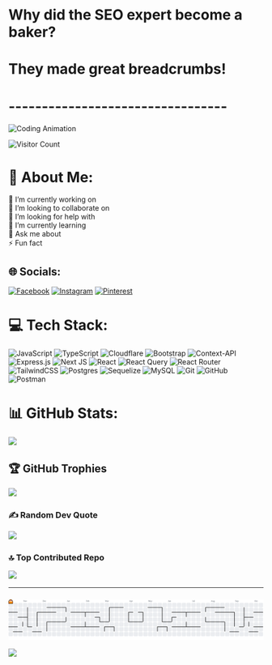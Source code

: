 # Why did the SEO expert become a baker?
# They made great breadcrumbs!
# ---------------------------------                                                      
![Coding Animation](https://user-images.githubusercontent.com/74038190/225813708-98b745f2-7d22-48cf-9150-083f1b00d6c9.gif)

![Visitor Count](https://profile-counter.glitch.me/{ferdian32}/count.svg)

# 💫 About Me:

🔭 I’m currently working on<br>👯 I’m looking to collaborate on<br>🤝 I’m looking for help with<br>🌱 I’m currently learning<br>💬 Ask me about<br>⚡ Fun fact

## 🌐 Socials:

[![Facebook](https://img.shields.io/badge/Facebook-%231877F2.svg?logo=Facebook&logoColor=white)](https://facebook.com/ferdiansyah.walker) [![Instagram](https://img.shields.io/badge/Instagram-%23E4405F.svg?logo=Instagram&logoColor=white)](https://instagram.com/ferdian_3290) [![Pinterest](https://img.shields.io/badge/Pinterest-%23E60023.svg?logo=Pinterest&logoColor=white)](https://pinterest.com/fediansyah)

# 💻 Tech Stack:

![JavaScript](https://img.shields.io/badge/javascript-%23323330.svg?style=for-the-badge&logo=javascript&logoColor=%23F7DF1E) ![TypeScript](https://img.shields.io/badge/typescript-%23007ACC.svg?style=for-the-badge&logo=typescript&logoColor=white) ![Cloudflare](https://img.shields.io/badge/Cloudflare-F38020?style=for-the-badge&logo=Cloudflare&logoColor=white) ![Bootstrap](https://img.shields.io/badge/bootstrap-%238511FA.svg?style=for-the-badge&logo=bootstrap&logoColor=white) ![Context-API](https://img.shields.io/badge/Context--Api-000000?style=for-the-badge&logo=react) ![Express.js](https://img.shields.io/badge/express.js-%23404d59.svg?style=for-the-badge&logo=express&logoColor=%2361DAFB) ![Next JS](https://img.shields.io/badge/Next-black?style=for-the-badge&logo=next.js&logoColor=white) ![React](https://img.shields.io/badge/react-%2320232a.svg?style=for-the-badge&logo=react&logoColor=%2361DAFB) ![React Query](https://img.shields.io/badge/-React%20Query-FF4154?style=for-the-badge&logo=react%20query&logoColor=white) ![React Router](https://img.shields.io/badge/React_Router-CA4245?style=for-the-badge&logo=react-router&logoColor=white) ![TailwindCSS](https://img.shields.io/badge/tailwindcss-%2338B2AC.svg?style=for-the-badge&logo=tailwind-css&logoColor=white) ![Postgres](https://img.shields.io/badge/postgres-%23316192.svg?style=for-the-badge&logo=postgresql&logoColor=white) ![Sequelize](https://img.shields.io/badge/Sequelize-52B0E7?style=for-the-badge&logo=Sequelize&logoColor=white) ![MySQL](https://img.shields.io/badge/mysql-4479A1.svg?style=for-the-badge&logo=mysql&logoColor=white) ![Git](https://img.shields.io/badge/git-%23F05033.svg?style=for-the-badge&logo=git&logoColor=white) ![GitHub](https://img.shields.io/badge/github-%23121011.svg?style=for-the-badge&logo=github&logoColor=white) ![Postman](https://img.shields.io/badge/Postman-FF6C37?style=for-the-badge&logo=postman&logoColor=white)

# 📊 GitHub Stats:


![](https://github-readme-stats.vercel.app/api/top-langs/?username=ferdian32&theme=dark&hide_border=false&include_all_commits=false&count_private=false&layout=compact)

## 🏆 GitHub Trophies

![](https://github-profile-trophy.vercel.app/?username=ferdian32&theme=radical&no-frame=false&no-bg=true&margin-w=4)

### ✍️ Random Dev Quote

![](https://quotes-github-readme.vercel.app/api?type=horizontal&theme=radical)

### 🔝 Top Contributed Repo

![](https://github-contributor-stats.vercel.app/api?username=ferdian32&limit=5&theme=dark&combine_all_yearly_contributions=true)

---

###

<picture>
  <source media="(prefers-color-scheme: dark)" srcset="https://raw.githubusercontent.com/ferdian32/ferdian32/output/pacman-contribution-graph-dark.svg">
  <source media="(prefers-color-scheme: light)" srcset="https://raw.githubusercontent.com/ferdian32/ferdian32/output/pacman-contribution-graph.svg">
  <img alt="pacman contribution graph" src="https://raw.githubusercontent.com/ferdian32/ferdian32/output/pacman-contribution-graph.svg">
</picture>

[![](https://visitcount.itsvg.in/api?id=ferdian32&icon=0&color=0)](https://visitcount.itsvg.in)
